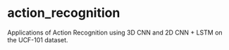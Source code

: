# action_recognition
Applications of Action Recognition using 3D CNN and 2D CNN + LSTM on the UCF-101 dataset.
